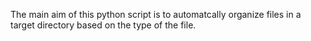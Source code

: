 The main aim of this python script is to automatcally organize files in a target directory based on the type of the file.
